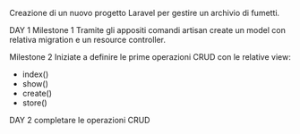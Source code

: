 Creazione di un nuovo progetto Laravel per gestire un archivio di fumetti.

DAY 1
Milestone 1
Tramite gli appositi comandi artisan create un model con relativa migration e un resource controller.

Milestone 2
Iniziate a definire le prime operazioni CRUD con le relative view:
- index()
- show()
- create()
- store()

DAY 2 
completare le operazioni CRUD